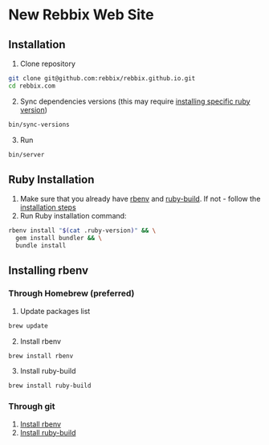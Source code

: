 # New Rebbix Web Site

## Installation

1. Clone repository

  ```bash
  git clone git@github.com:rebbix/rebbix.github.io.git
  cd rebbix.com
  ```

2. Sync dependencies versions (this may require [installing specific ruby version](#ruby-installation))

  ```bash
  bin/sync-versions
  ```
3. Run

  ```bash
  bin/server
  ```

## Ruby Installation

1. Make sure that you already have [rbenv](https://github.com/rbenv/rbenv) and [ruby-build](https://github.com/rbenv/ruby-build). If not - follow the [installation steps](#installing-rbenv)
2. Run Ruby installation command:

  ```bash
  rbenv install "$(cat .ruby-version)" && \
    gem install bundler && \
    bundle install
  ```

## Installing rbenv

### Through Homebrew (preferred)

1. Update packages list

  ```bash
  brew update
  ```

2. Install rbenv

  ```bash
  brew install rbenv
  ```

3. Install ruby-build

  ```bash
  brew install ruby-build
  ```

### Through git

1. [Install rbenv](https://github.com/rbenv/rbenv#basic-github-checkout)
2. [Install ruby-build](https://github.com/rbenv/ruby-build#installing-as-an-rbenv-plugin-recommended)
